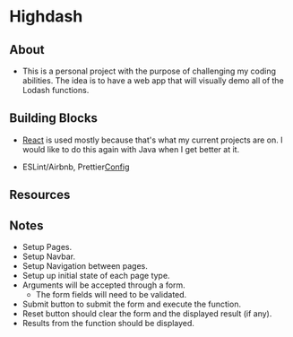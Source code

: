# Highdash

## About

- This is a personal project with the purpose of challenging my coding abilities. The idea is to have a web app that will visually demo all of the Lodash functions.

## Building Blocks

- [React](https://reactjs.org/docs/create-a-new-react-app.html) is used mostly because that's what my current projects are on. I would like to do this again with Java when I get better at it.

- ESLint/Airbnb, Prettier[Config](https://github.com/paulolramos/eslint-prettier-airbnb-react)

## Resources

## Notes

- Setup Pages.
- Setup Navbar.
- Setup Navigation between pages.
- Setup up initial state of each page type.
- Arguments will be accepted through a form.
  - The form fields will need to be validated.
- Submit button to submit the form and execute the function.
- Reset button should clear the form and the displayed result (if any).
- Results from the function should be displayed.
